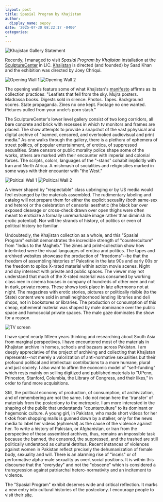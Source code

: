 ```yaml
---
layout: post
title: Spasial Program by Khajistan
author:
  display_name: sepoy
date: '2025-07-30 08:22:17 -0400'
categories:
-
---
```

![Khajistan Gallery Statement]({{site.baseurl}}/img/uploads/2025/khajistan/IMG_1860.jpeg)

Recently, I managed to visit *Spasial Program by Khajistan* installation at the [SculptureCenter](https://www.sculpture-center.org) in LIC. [Khajistan](https://khajistan.com) is directed (and founded) by Saad Khan and the exhibition was directed by Joey Chriqui.

![Opening Wall 1]({{site.baseurl}}/img/uploads/2025/khajistan/IMG_1861.jpeg)
![Opening Wall 2]({{site.baseurl}}/img/uploads/2025/khajistan/IMG_1864.jpeg)

The opening walls feature some of what Khajistan's [manifesto](https://khajistan.com/blogs/announcements/khajistan-manifesto-2025) affirms as its collection practices: "Leaflets that fell from the sky. Mujra posters. Madrassa books. Digests sold in silence. Photos. Tapes. Background scores. State propaganda. Zines no one kept. Footage no one wanted. Pictures pulled from your uncle’s porn stash."

The SculptureCenter's lower level gallery consist of two long corridors, all bare concrete and brick with recesses in which tv monitors and frames are placed. The show attempts to provide a snapshot of the vast pphysical and digital archive of "banned, censored, and overlooked audiovisual and print media." As one walks through the gallery, there is a plethora of ephemera of street politics, of popular entertainment, of erotica, of suppressed sexualities. State censors or public morality police shape some of the works, others are marked with their encounter with imperial and colonial forces. The scripts, colors, languages of the "-stans" cohabit implicitly with Iran and North Africa. A mishmash of socialities and religiosities marked in some ways with their encounter with "the West."

![Poitical Wall 1]({{site.baseurl}}/img/uploads/2025/khajistan/IMG_1862.jpeg)
![Political Wall 2]({{site.baseurl}}/img/uploads/2025/khajistan/IMG_1865.jpeg)

A viewer shaped by "respectable" class upbringing or by US media would feel estranged by the materials assembled. The rudimentary labeling and catalog will not prepare them for either the explicit sexuality (both same-sex and hetero) or the celebration of censorial aesthetic (the black bar over exposed cleavage or cross-check drawn over open thighs were often meant to eroticize a formally unremarkable image rather than diminish its erotic potential). Nor will the strands of history, of politics or even of political history be familiar.

Undoubtedly, the Khajistan collection as a whole, and this "Spasial Program" exhibit demonstrates the incredible strength of "counterculture" from "Indus to the Magheb." The zines and print-collection show how interlinked were the visual languages of erotica and politics. The tapes and archived websites showcase the production of "freedoms"--be that the freedom of assembling histories of Palestine in the late 90s and early 00s or the freedom to splice X-rated material within action movie scenes. Night and day intersect with private and public spaces. The viewer may not understand that much of the X-rated material was consumed by working class men in cinema houses in company of hundreds of other men and not in dark, private rooms. These shows took place in late afternoons not at night. The magazines with erotic stories, pictures or politically risible (to the State) content were sold in small neighborhood lending libraries and deli shops, not in bookstores or libraries. The production or consumption of this cheap, ephemeral material was shaped by male dominance over the public space and homosocial private spaces. The male gaze dominates the show for a reason.

![TV screen]({{site.baseurl}}/img/uploads/2025/khajistan/IMG_1866.jpeg)

I have spent nearly fifteen years thinking and researching about South Asia from marginal perspectives. I have encountered most of the materials in Khajistan archive in homes, schools and bazaars across Pakistan. I am deeply appreciative of the project of archiving and collecting that Khajistan represents--not merely a valorization of anti-normative sexualities but their profound political and intellectual contributions to a more humane, plural and just society. I also want to affirm the economic model of "self-funding" which rests mainly on selling digitized and published materials to "UPenn, Princeton, Stanford, Columbia, the Library of Congress, and their likes," in order to fund more acquisitions.

Still, the political economy of production, of consumption, of archivization, and of remembering are not the same. I do not mean here the 'transfer' of materials from the postcolony to the metropole. I am more interested in the shaping of the public that understands "counterculture" to its dominant or hegemonic culture. A young girl, in Pakistan, who made short videos for her tiktok from shopping malls is gunned down by a stalker, only for the news media to label her videos (ephmeral) as the cause of the violence against her.
To write a history of Pakistan, or Afghanistan, or Iran from the perspective of these assembled archives, thus, remains an impossible task because the banned, the censored, the suppressed, and the trashed are still politically understood as cultural detritus. Recent instances of violences against women in Pakistan reflect precisely the dehumanization of female body, sexuality and will. There is an alarming rise of "incels" or of performative alpha-male sexuality as overt social positions. It is within this discourse that the "everyday" and not the "obscene" which is considered a transgression against patriarchal hetero-normativity and an incitement to violence.

The "Spasial Program" exhibit deserves wide and critical reflection. It marks a new entry into cultural histories of the postcolony. I encourage people to visit their [site](https://khajistan.com).
